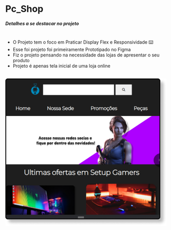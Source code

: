 # Pc_Shop


<h5>Detalhes a se destacar no projeto</h5>

<ul>
     <li>O Projeto tem o foco em Praticar Display Flex e Responsividade ⌨️</li>
     <li>Esse foi projeto foi primeiramente Prototipado no Figma</li>
     <li>Fiz o projeto pensando na necessidade das lojas de apresentar o seu produto</li>
     <li>Projeto é apenas tela inicial de uma loja online</li>
     
</ul>
<br>

 <img src="Screenshot_33 1.png" alt="">
